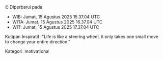 ⏰ Diperbarui pada:
- WIB: Jumat, 15 Agustus 2025 15.37.04 UTC
- WITA: Jumat, 15 Agustus 2025 16.37.04 UTC
- WIT: Jumat, 15 Agustus 2025 17.37.04 UTC

Kutipan Inspiratif:
"Life is like a steering wheel, it only takes one small move to change your entire direction."


Kategori: motivational

